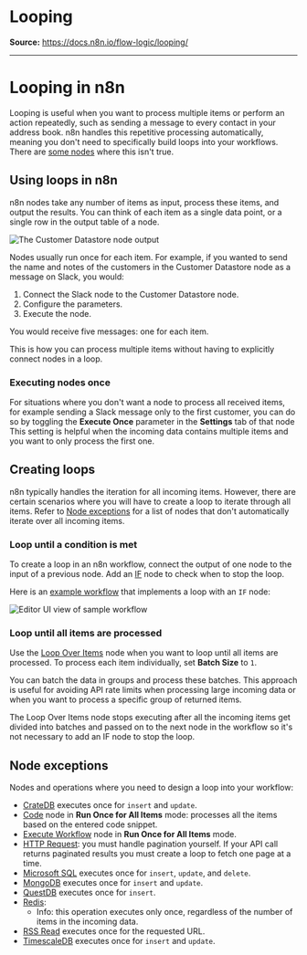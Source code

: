 # Looping

**Source:** https://docs.n8n.io/flow-logic/looping/

---

# Looping in n8n

Looping is useful when you want to process multiple items or perform an action repeatedly, such as sending a message to every contact in your address book. n8n handles this repetitive processing automatically, meaning you don't need to specifically build loops into your workflows. There are [some nodes](#node-exceptions) where this isn't true.

## Using loops in n8n

n8n nodes take any number of items as input, process these items, and output the results. You can think of each item as a single data point, or a single row in the output table of a node.

![The Customer Datastore node output](../../_images/flow-logic/looping/customer_datastore_node.png)

Nodes usually run once for each item. For example, if you wanted to send the name and notes of the customers in the Customer Datastore node as a message on Slack, you would:

1. Connect the Slack node to the Customer Datastore node.
2. Configure the parameters.
3. Execute the node.

You would receive five messages: one for each item.

This is how you can process multiple items without having to explicitly connect nodes in a loop.

### Executing nodes once

For situations where you don't want a node to process all received items, for example sending a Slack message only to the first customer, you can do so by toggling the **Execute Once** parameter in the **Settings** tab of that node This setting is helpful when the incoming data contains multiple items and you want to only process the first one.

## Creating loops

n8n typically handles the iteration for all incoming items. However, there are certain scenarios where you will have to create a loop to iterate through all items. Refer to [Node exceptions](#node-exceptions) for a list of nodes that don't automatically iterate over all incoming items.

### Loop until a condition is met

To create a loop in an n8n workflow, connect the output of one node to the input of a previous node. Add an [IF](../../integrations/builtin/core-nodes/n8n-nodes-base.if/) node to check when to stop the loop.

Here is an [example workflow](https://n8n.io/workflows/1130) that implements a loop with an `IF` node:

![Editor UI view of sample workflow](../../_images/flow-logic/looping/example_workflow.png)

### Loop until all items are processed

Use the [Loop Over Items](../../integrations/builtin/core-nodes/n8n-nodes-base.splitinbatches/) node when you want to loop until all items are processed. To process each item individually, set **Batch Size** to `1`.

You can batch the data in groups and process these batches. This approach is useful for avoiding API rate limits when processing large incoming data or when you want to process a specific group of returned items.

The Loop Over Items node stops executing after all the incoming items get divided into batches and passed on to the next node in the workflow so it's not necessary to add an IF node to stop the loop.

## Node exceptions

Nodes and operations where you need to design a loop into your workflow:

- [CrateDB](../../integrations/builtin/app-nodes/n8n-nodes-base.cratedb/) executes once for `insert` and `update`.
- [Code](../../integrations/builtin/core-nodes/n8n-nodes-base.code/) node in **Run Once for All Items** mode: processes all the items based on the entered code snippet.
- [Execute Workflow](../../integrations/builtin/core-nodes/n8n-nodes-base.executeworkflow/) node in **Run Once for All Items** mode.
- [HTTP Request](../../integrations/builtin/core-nodes/n8n-nodes-base.httprequest/): you must handle pagination yourself. If your API call returns paginated results you must create a loop to fetch one page at a time.
- [Microsoft SQL](../../integrations/builtin/app-nodes/n8n-nodes-base.microsoftsql/) executes once for `insert`, `update`, and `delete`.
- [MongoDB](../../integrations/builtin/app-nodes/n8n-nodes-base.mongodb/) executes once for `insert` and `update`.
- [QuestDB](../../integrations/builtin/app-nodes/n8n-nodes-base.questdb/) executes once for `insert`.
- [Redis](../../integrations/builtin/app-nodes/n8n-nodes-base.redis/):
  - Info: this operation executes only once, regardless of the number of items in the incoming data.
- [RSS Read](../../integrations/builtin/core-nodes/n8n-nodes-base.rssfeedread/) executes once for the requested URL.
- [TimescaleDB](../../integrations/builtin/app-nodes/n8n-nodes-base.timescaledb/) executes once for `insert` and `update`.
